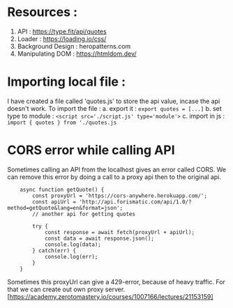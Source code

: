# Resources :
1. API : https://type.fit/api/quotes
2. Loader : https://loading.io/css/
3. Background Design : heropatterns.com
4. Manipulating DOM : https://htmldom.dev/


# Importing local file :
I have created a file called 'quotes.js' to store the api value, incase the api doesn't work. To import the file :
    a. export it : `export quotes = [...]`
    b. set type to module : `<script src='./script.js' type='module'>`
    c. import in js : `import { quotes } from './quotes.js`



# CORS error while calling API
Sometimes calling an API from the localhost gives an error called CORS. We can remove this error by doing a call to a proxy api then to the original api.

```JS
    async function getQuote() {
        const proxyUrl = 'https://cors-anywhere.herokuapp.com/';
        const apiUrl = 'http://api.forismatic.com/api/1.0/?method=getQuote&lang=en&format=json';    
        // another api for getting quotes

        try {
            const response = await fetch(proxyUrl + apiUrl);
            const data = await response.json();
            console.log(data);
        } catch(err) {
            console.log(err);
        }
    }
```

Sometimes this proxyUrl can give a 429-error, because of heavy traffic. For that we can create out own proxy server.
[https://academy.zerotomastery.io/courses/1007166/lectures/21153159]